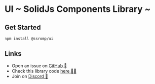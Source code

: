 # UI ~ SolidJs Components Library ~

## Get Started

```shell
npm install @ssromp/ui
```

## Links

- Open an issue on [GitHub 🐛](https://github.com/sassy-stack-repositories/one-more-pull/issues)
- Check this library code [here 🧑‍💻](https://github.com/sassy-stack-repositories/one-more-pull/tree/main/libs/ui)
- Join on [Discord 💬](https://discord.gg/NQc4dfzs5R) 
